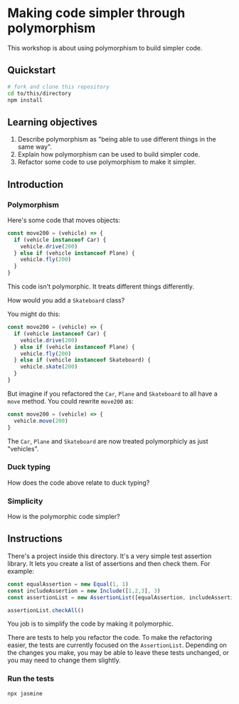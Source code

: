 # Making code simpler through polymorphism

This workshop is about using polymorphism to build simpler code.

## Quickstart

```sh
# fork and clone this repository
cd to/this/directory
npm install
```

## Learning objectives

1. Describe polymorphism as "being able to use different things in the same way".
2. Explain how polymorphism can be used to build simpler code.
3. Refactor some code to use polymorphism to make it simpler.

## Introduction

### Polymorphism

Here's some code that moves objects:

```js
const move200 = (vehicle) => {
  if (vehicle instanceof Car) {
    vehicle.drive(200)
  } else if (vehicle instanceof Plane) {
    vehicle.fly(200)
  }
}
```

This code isn't polymorphic.  It treats different things differently.

How would you add a `Skateboard` class?

You might do this:

```js
const move200 = (vehicle) => {
  if (vehicle instanceof Car) {
    vehicle.drive(200)
  } else if (vehicle instanceof Plane) {
    vehicle.fly(200)
  } else if (vehicle instanceof Skateboard) {
    vehicle.skate(200)
  }
}
```

But imagine if you refactored the `Car`, `Plane` and `Skateboard` to all have a `move` method.  You could rewrite `move200` as:

```js
const move200 = (vehicle) => {
  vehicle.move(200)
}
```

The `Car`, `Plane` and `Skateboard` are now treated polymorphicly as just "vehicles".

### Duck typing

How does the code above relate to duck typing?

### Simplicity

How is the polymorphic code simpler?

## Instructions

There's a project inside this directory.  It's a very simple test assertion library.  It lets you create a list of assertions and then check them.  For example:

```js
const equalAssertion = new Equal(1, 1)
const includeAssertion = new Include([1,2,3], 3)
const assertionList = new AssertionList([equalAssertion, includeAssertion])

assertionList.checkAll()
```

You job is to simplify the code by making it polymorphic.

There are tests to help you refactor the code.  To make the refactoring easier, the tests are currently focused on the `AssertionList`.  Depending on the changes you make, you may be able to leave these tests unchanged, or you may need to change them slightly.

### Run the tests

```sh
npx jasmine
```
